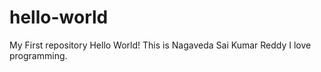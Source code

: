 # hello-world
My First repository
Hello World!
This is Nagaveda Sai Kumar Reddy
I love programming.
